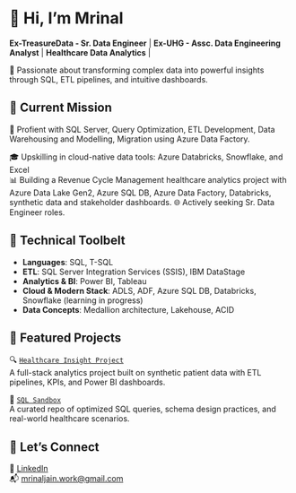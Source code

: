 # 👋 Hi, I’m Mrinal  
**Ex-TreasureData - Sr. Data Engineer** | **Ex-UHG - Assc. Data Engineering Analyst** | **Healthcare Data Analytics** |

🎯 Passionate about transforming complex data into powerful insights through SQL, ETL pipelines, and intuitive dashboards.  

## 🚀 Current Mission
🧠 Profient with SQL Server, Query Optimization, ETL Development, Data Warehousing and Modelling, Migration using Azure Data Factory.

🎓 Upskilling in cloud-native data tools:  Azure Databricks, Snowflake, and Excel  
📊 Building a Revenue Cycle Management healthcare analytics project with Azure Data Lake Gen2, Azure SQL DB, Azure Data Factory, Databricks, synthetic data and stakeholder dashboards. 
🌐 Actively seeking Sr. Data Engineer roles. 

## 🧠 Technical Toolbelt  
- **Languages**: SQL, T-SQL  
- **ETL**: SQL Server Integration Services (SSIS), IBM DataStage  
- **Analytics & BI**: Power BI, Tableau  
- **Cloud & Modern Stack**: ADLS, ADF, Azure SQL DB, Databricks, Snowflake (learning in progress)  
- **Data Concepts**: Medallion architecture, Lakehouse, ACID  

## 🧰 Featured Projects  
🔍 [`Healthcare Insight Project`](https://github.com/mrinaljaingit/healthcare-dashboard)  
A full-stack analytics project built on synthetic patient data with ETL pipelines, KPIs, and Power BI dashboards.  

🧪 [`SQL Sandbox`](https://github.com/mrinaljaingit/sql-sandbox)  
A curated repo of optimized SQL queries, schema design practices, and real-world healthcare scenarios.

## 🤝 Let’s Connect  
💼 [LinkedIn](www.linkedin.com/in/mrinaljain95)    
📬 mrinaljain.work@gmail.com  

